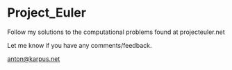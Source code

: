 Project_Euler
====

Follow my solutions to the computational problems found at projecteuler.net

Let me know if you have any comments/feedback.

<anton@karpus.net>
